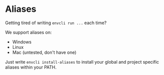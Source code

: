 # Aliases

Getting tired of writing `envcli run ...` each time?

We support aliases on:
- Windows
- Linux
- Mac (untested, don't have one)

Just write `envcli install-aliases` to install your global and project specific aliases within your PATH.
